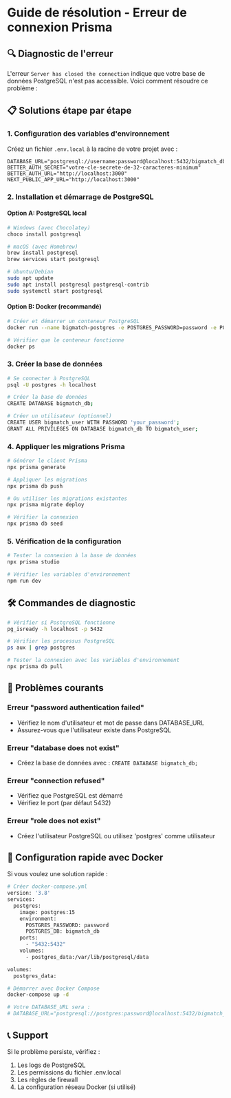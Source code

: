 # Guide de résolution - Erreur de connexion Prisma

## 🔍 Diagnostic de l'erreur

L'erreur `Server has closed the connection` indique que votre base de données PostgreSQL n'est pas accessible. Voici comment résoudre ce problème :

## 📋 Solutions étape par étape

### 1. Configuration des variables d'environnement

Créez un fichier `.env.local` à la racine de votre projet avec :

```env
DATABASE_URL="postgresql://username:password@localhost:5432/bigmatch_db"
BETTER_AUTH_SECRET="votre-cle-secrete-de-32-caracteres-minimum"
BETTER_AUTH_URL="http://localhost:3000"
NEXT_PUBLIC_APP_URL="http://localhost:3000"
```

### 2. Installation et démarrage de PostgreSQL

#### Option A: PostgreSQL local

```bash
# Windows (avec Chocolatey)
choco install postgresql

# macOS (avec Homebrew)
brew install postgresql
brew services start postgresql

# Ubuntu/Debian
sudo apt update
sudo apt install postgresql postgresql-contrib
sudo systemctl start postgresql
```

#### Option B: Docker (recommandé)

```bash
# Créer et démarrer un conteneur PostgreSQL
docker run --name bigmatch-postgres -e POSTGRES_PASSWORD=password -e POSTGRES_DB=bigmatch_db -p 5432:5432 -d postgres:15

# Vérifier que le conteneur fonctionne
docker ps
```

### 3. Créer la base de données

```bash
# Se connecter à PostgreSQL
psql -U postgres -h localhost

# Créer la base de données
CREATE DATABASE bigmatch_db;

# Créer un utilisateur (optionnel)
CREATE USER bigmatch_user WITH PASSWORD 'your_password';
GRANT ALL PRIVILEGES ON DATABASE bigmatch_db TO bigmatch_user;
```

### 4. Appliquer les migrations Prisma

```bash
# Générer le client Prisma
npx prisma generate

# Appliquer les migrations
npx prisma db push

# Ou utiliser les migrations existantes
npx prisma migrate deploy

# Vérifier la connexion
npx prisma db seed
```

### 5. Vérification de la configuration

```bash
# Tester la connexion à la base de données
npx prisma studio

# Vérifier les variables d'environnement
npm run dev
```

## 🛠️ Commandes de diagnostic

```bash
# Vérifier si PostgreSQL fonctionne
pg_isready -h localhost -p 5432

# Vérifier les processus PostgreSQL
ps aux | grep postgres

# Tester la connexion avec les variables d'environnement
npx prisma db pull
```

## 🔧 Problèmes courants

### Erreur "password authentication failed"

- Vérifiez le nom d'utilisateur et mot de passe dans DATABASE_URL
- Assurez-vous que l'utilisateur existe dans PostgreSQL

### Erreur "database does not exist"

- Créez la base de données avec : `CREATE DATABASE bigmatch_db;`

### Erreur "connection refused"

- Vérifiez que PostgreSQL est démarré
- Vérifiez le port (par défaut 5432)

### Erreur "role does not exist"

- Créez l'utilisateur PostgreSQL ou utilisez 'postgres' comme utilisateur

## 🚀 Configuration rapide avec Docker

Si vous voulez une solution rapide :

```bash
# Créer docker-compose.yml
version: '3.8'
services:
  postgres:
    image: postgres:15
    environment:
      POSTGRES_PASSWORD: password
      POSTGRES_DB: bigmatch_db
    ports:
      - "5432:5432"
    volumes:
      - postgres_data:/var/lib/postgresql/data

volumes:
  postgres_data:
```

```bash
# Démarrer avec Docker Compose
docker-compose up -d

# Votre DATABASE_URL sera :
# DATABASE_URL="postgresql://postgres:password@localhost:5432/bigmatch_db"
```

## 📞 Support

Si le problème persiste, vérifiez :

1. Les logs de PostgreSQL
2. Les permissions du fichier .env.local
3. Les règles de firewall
4. La configuration réseau Docker (si utilisé)
